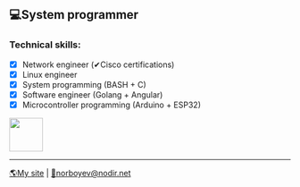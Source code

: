 ## 💻System programmer

### Technical skills:
 - [x] Network engineer (✔Cisco certifications)
 - [x] Linux engineer
 - [x] System programming (BASH + C)
 - [x] Software engineer (Golang + Angular)
 - [x] Microcontroller programming (Arduino + ESP32)

<img src="https://go.dev/images/gophers/ladder.svg" width="60">

<hr />

[🌎My site](https://www.nodir.net/?ref=Github) | [📧norboyev@nodir.net](mailto:norboyev@nodir.net)
